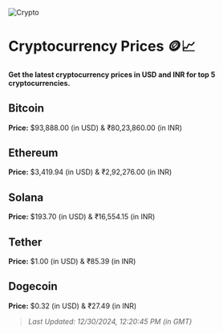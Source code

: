 
![Crypto](https://www.techguide.com.au/wp-content/uploads/2020/11/crypto3.jpeg)

# Cryptocurrency Prices 🪙📈

#### Get the latest cryptocurrency prices in USD and INR for top 5 cryptocurrencies.

## Bitcoin

**Price:** $93,888.00 (in USD) & ₹80,23,860.00 (in INR)

## Ethereum

**Price:** $3,419.94 (in USD) & ₹2,92,276.00 (in INR)

## Solana

**Price:** $193.70 (in USD) & ₹16,554.15 (in INR)

## Tether

**Price:** $1.00 (in USD) & ₹85.39 (in INR)

## Dogecoin

**Price:** $0.32 (in USD) & ₹27.49 (in INR)

> _Last Updated: 12/30/2024, 12:20:45 PM (in GMT)_
